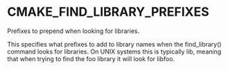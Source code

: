   

# CMAKE_FIND_LIBRARY_PREFIXES  
Prefixes to prepend when looking for libraries.  

This specifies what prefixes to add to library names when the
find_library() command looks for libraries.  On UNIX systems this is
typically lib, meaning that when trying to find the foo library it
will look for libfoo.  

